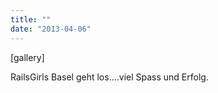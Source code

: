 ```yaml
---
title: ""
date: "2013-04-06"
---
```


\[gallery\]

RailsGirls Basel geht los….viel Spass und Erfolg.
